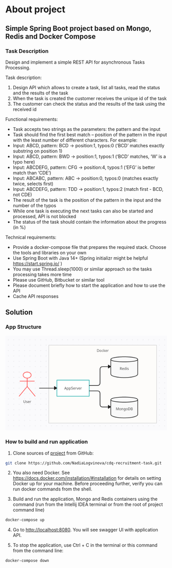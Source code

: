 # About project

## Simple Spring Boot project based on Mongo, Redis and Docker Compose

### Task Description

Design and implement a simple REST API for asynchronous Tasks Processing.

Task description:
1. Design API which allows to create a task, list all tasks, read the status and the results of the task
2. When the task is created the customer receives the unique id of the task
3. The customer can check the status and the results of the task using the received id

Functional requirements:
* Task accepts two strings as the parameters: the pattern and the input
* Task should find the first best match – position of the pattern in the input with the least number of different characters. For example:
* Input: ABCD, pattern: BCD -> position:1, typos:0 (‘BCD’ matches exactly substring on position 1)
* Input: ABCD, pattern: BWD -> position:1, typos:1 (‘BCD’ matches, ‘W’ is a typo here)
* Input: ABCDEFG, pattern: CFG -> position:4, typos:1 (‘EFG’ is better match than ‘CDE’)
* Input: ABCABC, pattern: ABC -> position:0, typos:0 (matches exactly twice, selects first)
* Input: ABCDEFG, pattern: TDD -> position:1, typos:2 (match first - BCD, not CDE)
* The result of the task is the position of the pattern in the input and the number of the typos
* While one task is executing the next tasks can also be started and processed, API is not blocked
* The status of the task should contain the information about the progress (in %)
   
Technical requirements:
* Provide a docker-compose file that prepares the required stack. Choose the tools and libraries on your own
* Use Spring Boot with Java 14+ (Spring initializr might be helpful https://start.spring.io/ )
* You may use Thread.sleep(1000) or similar approach so the tasks processing takes more time
* Please use GitHub, Bitbucket or similar tool
* Please document briefly how to start the application and how to use the API
* Cache API responses

## Solution
### App Structure

![](./app_structure.jpg)

### How to build and run application

1. Clone sources of [project](https://github.com/NadiaLogvinova/cdq-recruitment-task.git) from GitHub:
```bash
git clone https://github.com/NadiaLogvinova/cdq-recruitment-task.git
```

2. You also need Docker. See https://docs.docker.com/installation/#installation for details on setting Docker up for your machine. Before proceeding further, verify you can run docker commands from the shell.

3.  Build and run the application, Mongo and Redis containers using the command (run from the Intellij IDEA terminal or from the root of project command line)
```bash
docker-compose up
```
4. Go to <http://localhost:8080>. You will see swagger UI with application API. 

5. To stop the application, use Ctrl + C in the terminal or this command from the command line:
```bash
docker-compose down
```
